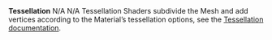 <tr>
<td><strong>Tessellation</strong></td>
<td>N/A</td>
<td>N/A</td>
<td>Tessellation Shaders subdivide the Mesh and add vertices according to the Material’s tessellation options, see the <a href="Tessellation.md">Tessellation documentation</a>.</td>
</tr>
